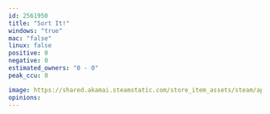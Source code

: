```yaml
---
id: 2561950
title: "Sort It!"
windows: "true"
mac: "false"
linux: false
positive: 0
negative: 0
estimated_owners: "0 - 0"
peak_ccu: 0

image: https://shared.akamai.steamstatic.com/store_item_assets/steam/apps/2561950/header.jpg?t=1709137911
opinions:
---
```

